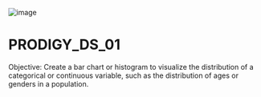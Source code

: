![image](https://github.com/Rasikambli/PRODIGY_DS_01/assets/144739420/1731d59a-c623-4250-b83a-e0372447407f)

# PRODIGY_DS_01

Objective: Create a bar chart or histogram to visualize the distribution of a categorical or continuous variable, such as the distribution of ages or genders in a population.
